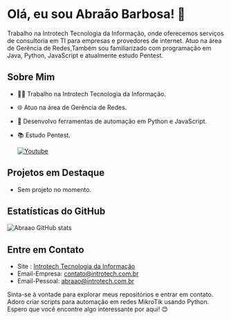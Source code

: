 # Olá, eu sou Abraão Barbosa! 👋

Trabalho na Introtech Tecnologia da Informação, onde oferecemos serviços de consultoria em TI para empresas e provedores de internet. Atuo na área de Gerência de Redes,Também sou familiarizado com programação em Java, Python, JavaScript e atualmente estudo Pentest.

## Sobre Mim

- 👨‍💻 Trabalho na Introtech Tecnologia da Informação.
- 🌐 Atuo na área de Gerência de Redes.
- 🚀 Desenvolvo ferramentas de automação em Python e JavaScript.
- 📚 Estudo Pentest.

  [![Youtube](https://img.shields.io/badge/YouTube-FF0000?style=for-the-badge&logo=youtube&logoColor=white)](https://www.youtube.com/channel/UCUahQv4NRk2lHy2ZmPs1zOQ)

## Projetos em Destaque

- Sem projeto no momento.

## Estatísticas do GitHub

![Abraao GitHub stats](https://github-readme-stats.vercel.app/api?username=MXCodemax&show_icons=true&theme=radical&count_private=true)

## Entre em Contato

- Site : [Introtech Tecnologia da Informação](https://www.introtech.com.br)
- Email-Empresa: contato@introtech.com.br
- Email-Pessoal: abraao@introtech.com.br

Sinta-se à vontade para explorar meus repositórios e entrar em contato. Adoro criar scripts para automação em redes MikroTik usando Python. Espero que você encontre algo interessante por aqui! 😊
